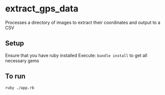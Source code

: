 # extract_gps_data
Processes a directory of images to extract their coordinates and output to a CSV

## Setup
Ensure that you have ruby installed
Execute: `bundle install` to get all necessary gems

## To run
`ruby ./app.rb`

